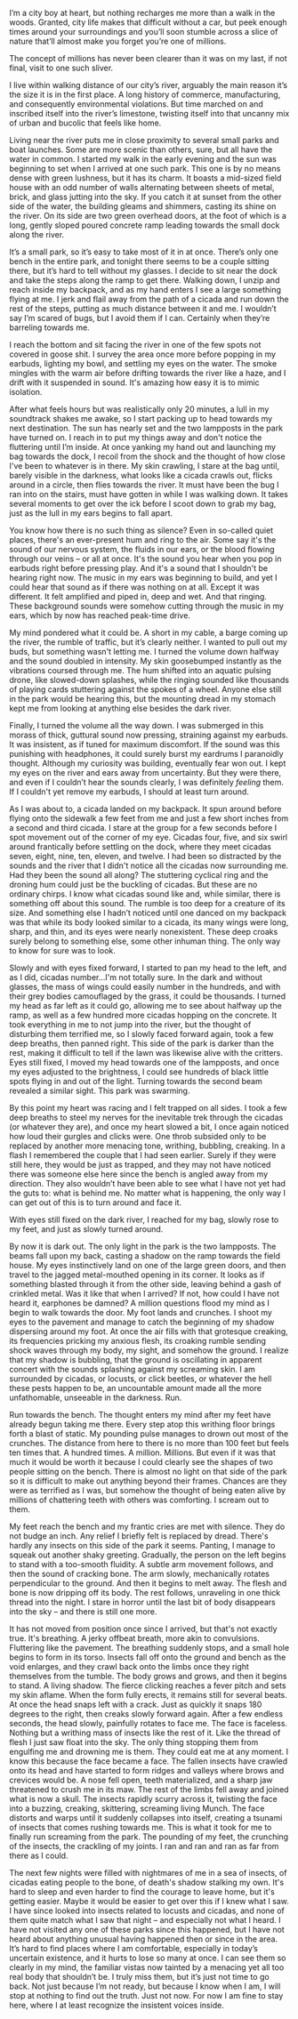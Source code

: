I’m a city boy at heart, but nothing recharges me more than a walk in the woods. Granted, city life makes that difficult without a car, but peek enough times around your surroundings and you’ll soon stumble across a slice of nature that’ll almost make you forget you’re one of millions.

The concept of millions has never been clearer than it was on my last, if not final, visit to one such sliver.

I live within walking distance of our city’s river, arguably the main reason it’s the size it is in the first place. A long history of commerce, manufacturing, and consequently environmental violations. But time marched on and inscribed itself into the river’s limestone, twisting itself into that uncanny mix of urban and bucolic that feels like home.

Living near the river puts me in close proximity to several small parks and boat launches. Some are more scenic than others, sure, but all have the water in common. I started my walk in the early evening and the sun was beginning to set when I arrived at one such park. This one is by no means dense with green lushness, but it has its charm. It boasts a mid-sized field house with an odd number of walls alternating between sheets of metal, brick, and glass jutting into the sky. If you catch it at sunset from the other side of the water, the building gleams and shimmers, casting its shine on the river. On its side are two green overhead doors, at the foot of which is a long, gently sloped poured concrete ramp leading towards the small dock along the river.

It’s a small park, so it’s easy to take most of it in at once. There’s only one bench in the entire park, and tonight there seems to be a couple sitting there, but it’s hard to tell without my glasses. I decide to sit near the dock and take the steps along the ramp to get there. Walking down, I unzip and reach inside my backpack, and as my hand enters I see a large something flying at me. I jerk and flail away from the path of a cicada and run down the rest of the steps, putting as much distance between it and me. I wouldn’t say I’m scared of bugs, but I avoid them if I can. Certainly when they’re barreling towards me.

I reach the bottom and sit facing the river in one of the few spots not covered in goose shit. I survey the area once more before popping in my earbuds, lighting my bowl, and settling my eyes on the water. The smoke mingles with the warm air before drifting towards the river like a haze, and I drift with it suspended in sound. It's amazing how easy it is to mimic isolation.

After what feels hours but was realistically only 20 minutes, a lull in my soundtrack shakes me awake, so I start packing up to head towards my next destination. The sun has nearly set and the two lampposts in the park have turned on. I reach in to put my things away and don't notice the fluttering until I’m inside. At once yanking my hand out and launching my bag towards the dock, I recoil from the shock and the thought of how close I've been to whatever is in there. My skin crawling, I stare at the bag until, barely visible in the darkness, what looks like a cicada crawls out, flicks around in a circle, then flies towards the river. It must have been the bug I ran into on the stairs, must have gotten in while I was walking down. It takes several moments to get over the ick before I scoot down to grab my bag, just as the lull in my ears begins to fall apart.

You know how there is no such thing as silence? Even in so-called quiet places, there's an ever-present hum and ring to the air. Some say it's the sound of our nervous system, the fluids in our ears, or the blood flowing through our veins – or all at once. It's the sound you hear when you pop in earbuds right before pressing play. And it's a sound that I shouldn't be hearing right now. The music in my ears was beginning to build, and yet I could hear that sound as if there was nothing on at all. Except it was different. It felt amplified and piped in, deep and wet. And that ringing. These background sounds were somehow cutting through the music in my ears, which by now has reached peak-time drive.

My mind pondered what it could be. A short in my cable, a barge coming up the river, the rumble of traffic, but it’s clearly neither. I wanted to pull out my buds, but something wasn't letting me. I turned the volume down halfway and the sound doubled in intensity. My skin goosebumped instantly as the vibrations coursed through me. The hum shifted into an aquatic pulsing drone, like slowed-down splashes, while the ringing sounded like thousands of playing cards stuttering against the spokes of a wheel. Anyone else still in the park would be hearing this, but the mounting dread in my stomach kept me from looking at anything else besides the dark river.

Finally, I turned the volume all the way down. I was submerged in this morass of thick, guttural sound now pressing, straining against my earbuds. It was insistent, as if tuned for maximum discomfort. If the sound was this punishing with headphones, it could surely burst my eardrums I paranoidly thought. Although my curiosity was building, eventually fear won out. I kept my eyes on the river and ears away from uncertainty. But they were there, and even if I couldn’t hear the sounds clearly, I was definitely *feeling* them. If I couldn't yet remove my earbuds, I should at least turn around.

As I was about to, a cicada landed on my backpack. It spun around before flying onto the sidewalk a few feet from me and just a few short inches from a second and third cicada. I stare at the group for a few seconds before I spot movement out of the corner of my eye. Cicadas four, five, and six swirl around frantically before settling on the dock, where they meet cicadas seven, eight, nine, ten, eleven, and twelve. I had been so distracted by the sounds and the river that I didn't notice all the cicadas now surrounding me. Had they been the sound all along? The stuttering cyclical ring and the droning hum could just be the buckling of cicadas. But these are no ordinary chirps. I know what cicadas sound like and, while similar, there is something off about this sound. The rumble is too deep for a creature of its size. And something else I hadn’t noticed until one danced on my backpack was that while its body looked similar to a cicada, its many wings were long, sharp, and thin, and its eyes were nearly nonexistent. These deep croaks surely belong to something else, some other inhuman thing. The only way to know for sure was to look.

Slowly and with eyes fixed forward, I started to pan my head to the left, and as I did, cicadas number…I'm not totally sure. In the dark and without glasses, the mass of wings could easily number in the hundreds, and with their grey bodies camouflaged by the grass, it could be thousands. I turned my head as far left as it could go, allowing me to see about halfway up the ramp, as well as a few hundred more cicadas hopping on the concrete. It took everything in me to not jump into the river, but the thought of disturbing them terrified me, so I slowly faced forward again, took a few deep breaths, then panned right. This side of the park is darker than the rest, making it difficult to tell if the lawn was likewise alive with the critters. Eyes still fixed, I moved my head towards one of the lampposts, and once my eyes adjusted to the brightness, I could see hundreds of black little spots flying in and out of the light. Turning towards the second beam revealed a similar sight. This park was swarming.

By this point my heart was racing and I felt trapped on all sides. I took a few deep breaths to steel my nerves for the inevitable trek through the cicadas (or whatever they are), and once my heart slowed a bit, I once again noticed how loud their gurgles and clicks were. One throb subsided only to be replaced by another more menacing tone, writhing, bubbling, creaking. In a flash I remembered the couple that I had seen earlier. Surely if they were still here, they would be just as trapped, and they may not have noticed there was someone else here since the bench is angled away from my direction. They also wouldn’t have been able to see what I have not yet had the guts to: what is behind me. No matter what is happening, the only way I can get out of this is to turn around and face it.

With eyes still fixed on the dark river, I reached for my bag, slowly rose to my feet, and just as slowly turned around.

By now it is dark out. The only light in the park is the two lampposts. The beams fall upon my back, casting a shadow on the ramp towards the field house. My eyes instinctively land on one of the large green doors, and then travel to the jagged metal-mouthed opening in its corner. It looks as if something blasted through it from the other side, leaving behind a gash of crinkled metal. Was it like that when I arrived? If not, how could I have not heard it, earphones be damned? A million questions flood my mind as I begin to walk towards the door. My foot lands and crunches. I shoot my eyes to the pavement and manage to catch the beginning of my shadow dispersing around my foot. At once the air fills with that grotesque creaking, its frequencies pricking my anxious flesh, its croaking rumble sending shock waves through my body, my sight, and somehow the ground. I realize that my shadow is bubbling, that the ground is oscillating in apparent concert with the sounds splashing against my screaming skin. I am surrounded by cicadas, or locusts, or click beetles, or whatever the hell these pests happen to be, an uncountable amount made all the more unfathomable, unseeable in the darkness. Run.

Run towards the bench. The thought enters my mind after my feet have already begun taking me there. Every step atop this writhing floor brings forth a blast of static. My pounding pulse manages to drown out most of the crunches. The distance from here to there is no more than 100 feet but feels ten times that. A hundred times. A million. Millions. But even if it was that much it would be worth it because I could clearly see the shapes of two people sitting on the bench. There is almost no light on that side of the park so it is difficult to make out anything beyond their frames. Chances are they were as terrified as I was, but somehow the thought of being eaten alive by millions of chattering teeth with others was comforting. I scream out to them.

My feet reach the bench and my frantic cries are met with silence. They do not budge an inch. Any relief I briefly felt is replaced by dread. There's hardly any insects on this side of the park it seems.  Panting, I manage to squeak out another shaky greeting. Gradually, the person on the left begins to stand with a too-smooth fluidity. A subtle arm movement follows, and then the sound of cracking bone. The arm slowly, mechanically rotates perpendicular to the ground. And then it begins to melt away. The flesh and bone is now dripping off its body. The rest follows, unraveling in one thick thread into the night. I stare in horror until the last bit of body disappears into the sky – and there is still one more.

It has not moved from position once since I arrived, but that's not exactly true. It's breathing. A jerky offbeat breath, more akin to convulsions. Fluttering like the pavement. The breathing suddenly stops, and a small hole begins to form in its torso. Insects fall off onto the ground and bench as the void enlarges, and they crawl back onto the limbs once they right themselves from the tumble. The body grows and grows, and then it begins to stand. A living shadow. The fierce clicking reaches a fever pitch and sets my skin aflame. When the form fully erects, it remains still for several beats. At once the head snaps left with a crack. Just as quickly it snaps 180 degrees to the right, then creaks slowly forward again. After a few endless seconds, the head slowly, painfully rotates to face me. The face is faceless. Nothing but a writhing mass of insects like the rest of it. Like the thread of flesh I just saw float into the sky. The only thing stopping them from engulfing me and drowning me is them. They could eat me at any moment. I know this because the face became a face. The fallen insects have crawled onto its head and have started to form ridges and valleys where brows and crevices would be. A nose fell open, teeth materialized, and a sharp jaw threatened to crush me in its maw. The rest of the limbs fell away and joined what is now a skull. The insects rapidly scurry across it, twisting the face into a buzzing, creaking, skittering, screaming living Munch. The face distorts and warps until it suddenly collapses into itself, creating a tsunami of insects that comes rushing towards me. This is what it took for me to finally run screaming from the park. The pounding of my feet, the crunching of the insects, the crackling of my joints. I ran and ran and ran as far from there as I could.

The next few nights were filled with nightmares of me in a sea of insects, of cicadas eating people to the bone, of death's shadow stalking my own. It's hard to sleep and even harder to find the courage to leave home, but it's getting easier. Maybe it would be easier to get over this if I knew what I saw. I have since looked into insects related to locusts and cicadas, and none of them quite match what I saw that night – and especially not what I heard. I have not visited any one of these parks since this happened, but I have not heard about anything unusual having happened then or since in the area. It’s hard to find places where I am comfortable, especially in today’s uncertain existence, and it hurts to lose so many at once. I can see them so clearly in my mind, the familiar vistas now tainted by a menacing yet all too real body that shouldn’t be. I truly miss them, but it’s just not time to go back. Not just because I’m not ready, but because I know when I am, I will stop at nothing to find out the truth. Just not now. For now I am fine to stay here, where I at least recognize the insistent voices inside.